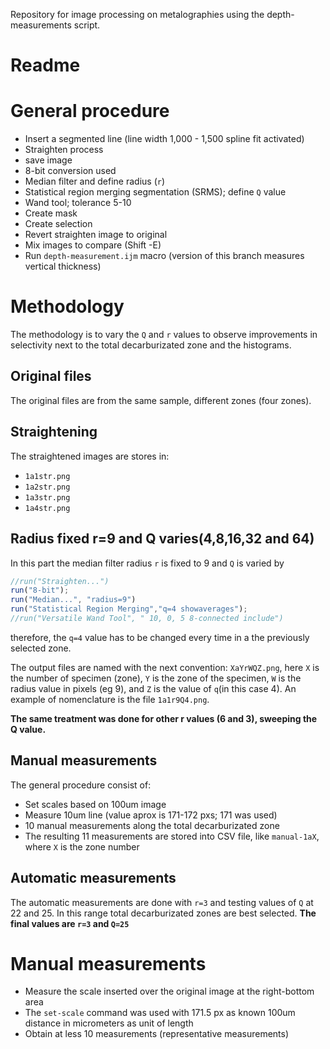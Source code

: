 Repository for image processing on metalographies using the depth-measurements script.
# Readme #

# General procedure #
- Insert a segmented line (line width 1,000 - 1,500 spline fit activated)
- Straighten process
- save image
- 8-bit conversion used
- Median filter and define radius (`r`)
- Statistical region merging segmentation (SRMS); define `Q` value
- Wand tool; tolerance 5-10
- Create mask
- Create selection
- Revert straighten image to original
- Mix images to compare (Shift -E)
- Run `depth-measurement.ijm` macro (version of this branch measures vertical thickness)

# Methodology #
The methodology is to vary the `Q` and `r` values to observe improvements in selectivity next to the total decarburizated zone and the histograms.

## Original files ##
The original files are from the same sample, different zones (four zones).

## Straightening  ##
The straightened images are stores in:
  * `1a1str.png`
  * `1a2str.png`
  * `1a3str.png`
  * `1a4str.png`

## Radius fixed r=9 and Q varies(4,8,16,32 and 64) ##
In this part the median filter radius `r` is fixed to 9 and `Q` is varied by

``` javascript
//run("Straighten...")
run("8-bit");
run("Median...", "radius=9")
run("Statistical Region Merging","q=4 showaverages");
//run("Versatile Wand Tool", " 10, 0, 5 8-connected include")
```

therefore, the `q=4` value has to be changed every time in a the previously selected zone.

The output files are named with the next convention: `XaYrWQZ.png`, here `X` is the number of specimen (zone), `Y` is the zone of the specimen, `W` is the radius value in pixels (eg 9), and `Z` is the value of `q`(in this case 4). An example of nomenclature is the file `1a1r9Q4.png`.

**The same treatment was done for other r values (6 and 3), sweeping the Q value.**

## Manual measurements ##

The general procedure consist of:

  * Set scales based on 100um image
  * Measure 10um line (value aprox is 171-172 pxs; 171 was used)
  * 10 manual measurements along the total decarburizated zone
  * The resulting 11 measurements are stored into CSV file, like `manual-1aX`, where `X` is the zone number

## Automatic measurements ##
The automatic measurements are done with `r=3` and testing values of `Q` at 22 and 25. In this range total decarburizated zones are best selected.
**The final values are `r=3` and `Q=25`**



# Manual measurements #

  * Measure the scale inserted over the original image at the right-bottom area
  * The `set-scale` command was used with 171.5 px as known 100um distance in micrometers as unit of length
  * Obtain at less 10 measurements (representative measurements)
